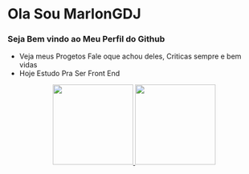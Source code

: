 # Ola Sou MarlonGDJ
### Seja Bem vindo ao Meu Perfil do Github
- Veja meus Progetos Fale oque achou deles, Criticas sempre e bem vidas
- Hoje Estudo Pra Ser Front End

<div align="center">
  <a href="https://github.com/Natanaelmarlon">
  <img height="160em" src="https://github-readme-stats.vercel.app/api?username=Natanaelmarlon&show_icons=true&theme=dracula&include_all_commits=true&count_private=true"/>
  <img height="160em" src="https://github-readme-stats.vercel.app/api/top-langs/?username=rafaballerini&layout=compact&langs_count=7&theme=dracula"/>
</div>
